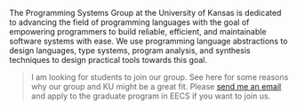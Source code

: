 The Programming Systems Group at the University of Kansas is dedicated to advancing the field of programming languages with the goal of empowering programmers to build reliable, efficient, and maintainable software systems with ease. We use programming language abstractions to design languages, type systems, program analysis, and synthesis techniques to design practical tools towards this goal.

> I am looking for students to join our group. See here for some reasons why our group and KU might be a great fit. Please [send me an email](mailto:sankha@ku.edu) and apply to the graduate program in EECS if you want to join us.
